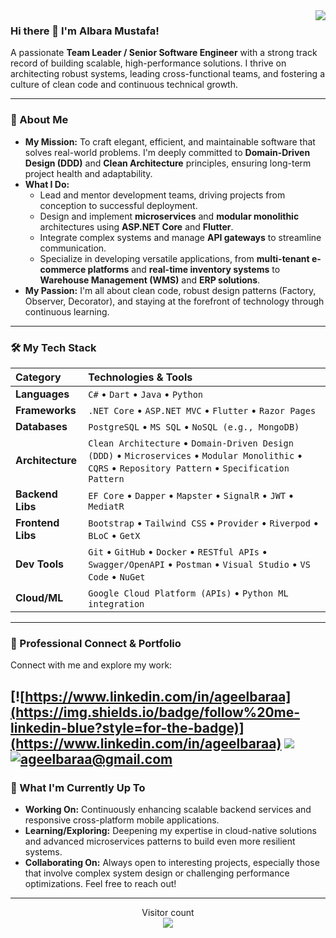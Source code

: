 <img align='right' src="https://github-readme-stats.vercel.app/api?username=ageelbaraa&show_icons=true&theme=synthwave">

### Hi there 👋 I'm Albara Mustafa!

A passionate **Team Leader / Senior Software Engineer** with a strong track record of building scalable, high-performance solutions. I thrive on architecting robust systems, leading cross-functional teams, and fostering a culture of clean code and continuous technical growth.

---

### 🚀 About Me

* **My Mission:** To craft elegant, efficient, and maintainable software that solves real-world problems. I'm deeply committed to **Domain-Driven Design (DDD)** and **Clean Architecture** principles, ensuring long-term project health and adaptability.
* **What I Do:**
    * Lead and mentor development teams, driving projects from conception to successful deployment.
    * Design and implement **microservices** and **modular monolithic** architectures using **ASP.NET Core** and **Flutter**.
    * Integrate complex systems and manage **API gateways** to streamline communication.
    * Specialize in developing versatile applications, from **multi-tenant e-commerce platforms** and **real-time inventory systems** to **Warehouse Management (WMS)** and **ERP solutions**.
* **My Passion:** I'm all about clean code, robust design patterns (Factory, Observer, Decorator), and staying at the forefront of technology through continuous learning.

---

### 🛠️ My Tech Stack

| Category         | Technologies & Tools                                                                        |
| :--------------- | :------------------------------------------------------------------------------------------ |
| **Languages** | `C#` • `Dart` • `Java` • `Python`                                                           |
| **Frameworks** | `.NET Core` • `ASP.NET MVC` • `Flutter` • `Razor Pages`                                     |
| **Databases** | `PostgreSQL` • `MS SQL` • `NoSQL (e.g., MongoDB)`                                           |
| **Architecture** | `Clean Architecture` • `Domain-Driven Design (DDD)` • `Microservices` • `Modular Monolithic` • `CQRS` • `Repository Pattern` • `Specification Pattern` |
| **Backend Libs** | `EF Core` • `Dapper` • `Mapster` • `SignalR` • `JWT` • `MediatR`                            |
| **Frontend Libs**| `Bootstrap` • `Tailwind CSS` • `Provider` • `Riverpod` • `BLoC` • `GetX`                  |
| **Dev Tools** | `Git` • `GitHub` • `Docker` • `RESTful APIs` • `Swagger/OpenAPI` • `Postman` • `Visual Studio` • `VS Code` • `NuGet` |
| **Cloud/ML** | `Google Cloud Platform (APIs)` • `Python ML integration`                                    |

---

### 💼 Professional Connect & Portfolio

Connect with me and explore my work:

[![https://www.linkedin.com/in/ageelbaraa](https://img.shields.io/badge/follow%20me-linkedin-blue?style=for-the-badge)](https://www.linkedin.com/in/ageelbaraa)
[![](https://img.shields.io/badge/See-MyWork-blue?style=for-the-badge)](https://github.com/ageelbaraa)
[![ageelbaraa@gmail.com](https://img.shields.io/static/v1?label=email&message=me&color=red&logo=gmail&style=for-the-badge&logoColor=white)](mailto:ageelbaraa@gmail.com)
---

### 🌱 What I'm Currently Up To

* **Working On:** Continuously enhancing scalable backend services and responsive cross-platform mobile applications.
* **Learning/Exploring:** Deepening my expertise in cloud-native solutions and advanced microservices patterns to build even more resilient systems.
* **Collaborating On:** Always open to interesting projects, especially those that involve complex system design or challenging performance optimizations. Feel free to reach out!

---

<p align="center"> 
  Visitor count<br>
  <img src="https://profile-counter.glitch.me/ageelbaraa/count.svg" />
</p>
